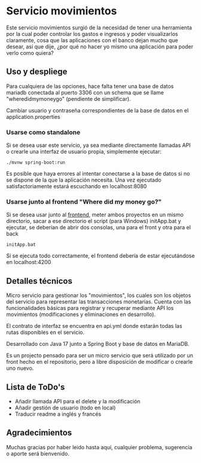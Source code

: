 # Servicio movimientos
Este servicio movimientos surgió de la necesidad de tener una herramienta por la cual poder controlar los gastos e ingresos y poder visualizarlos claramente, cosa que las aplicaciones con el banco dejan mucho que desear, así que dije, ¿por qué no hacer yo mismo una aplicación para poder verlo como quiera?
## Uso y despliege
Para cualquiera de las opciones, hace falta tener una base de datos mariadb conectada al puerto 3306 con un schema que se llame "wheredidmymoneygo" (pendiente de simplificar).

Cambiar usuario y contraseña correspondientes de la base de datos en el application.properties

### Usarse como standalone
Si se desea usar este servicio, ya sea mediante directamente llamadas API o crearle una interfaz de usuario propia, simplemente ejecutar:
```
./mvnw spring-boot:run
```
Es posible que haya errores al intentar conectarse a la base de datos si no se dispone de la que la aplicación necesita.
Una vez ejecutado satisfactoriamente estará escuchando en localhost:8080

### Usarse junto al frontend "Where did my money go?"

Si se desea usar junto al [frontend](https://github.com/TomasMolinaGallego/WDMMG-frontend), meter ambos proyectos en un mismo directorio, sacar a ese directorio el script (para Windows) initApp.bat y ejecutar, se deberían de abrir dos consolas, una para el front y otra para el back
```
initApp.bat
```
Si se ejecuta todo correctamente, el frontend debería de estar ejecutándose en localhost:4200

## Detalles técnicos
Micro servicio para gestionar los "movimientos", los cuales son los objetos del servicio para representar las transacciones monetarias. Cuenta con las funcionalidades básicas para registrar y recuperar mediante API los movimientos (modificaciones y eliminaciones en desarrollo).

El contrato de interfaz se encuentra en api.yml donde estarán todas las rutas disponibles en el servicio.

Desarrollado con Java 17 junto a Spring Boot y base de datos en MariaDB.

Es un projecto pensado para ser un micro servicio que será utilizado por un front hecho en el repositorio, pero a libre disposición de modificar o crearle uno nuevo. 

## Lista de ToDo's

- Añadir llamada API para el delete y la modificación
- Añadir gestión de usuario (todo en local)
- Traducir readme a inglés y francés

## Agradecimientos
Muchas gracias por haber leido hasta aquí, cualquier problema, sugerencia o aporte será bienvenido.